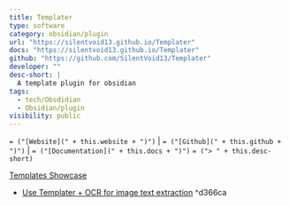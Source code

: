 ```yaml
---
title: Templater
type: software
category: obsidian/plugin
url: "https://silentvoid13.github.io/Templater"
docs: "https://silentvoid13.github.io/Templater"
github: "https://github.com/SilentVoid13/Templater"
developer: ""
desc-short: |
  A template plugin for obsidian
tags:
  - tech/Obsdidian
  - Obsidian/plugin
visibility: public
---
```

`= ("[Website](" + this.website + ")")` |  `= ("[Github](" + this.github + ")")` | `= ("[Documentation](" + this.docs + ")")`
`= ("> " + this.desc-short)`

[Templates Showcase](https://github.com/SilentVoid13/Templater/discussions/categories/templates-showcase)

- [Use Templater + OCR for image text extraction](https://forum.obsidian.md/t/basic-ocr-in-obsidian/18087/30) ^d366ca

